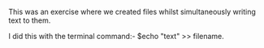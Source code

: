 This was an exercise where we created files whilst simultaneously writing text to them.

I did this with the terminal command:- $echo "text" >> filename.
